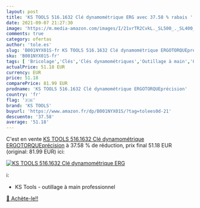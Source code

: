 ```yaml
---
layout: post
title: 'KS TOOLS 516.1632 Clé dynamométrique ERG avec 37.58 % rabais '
date: 2021-09-07 21:27:30
image: 'https://m.media-amazon.com/images/I/21vrTR2CvkL._SL500_._SL400_.jpg'
comments: true
category: ofertas
author: 'tole.es'
slug: 'B001NYX01S-fr KS TOOLS 516.1632 Clé dynamométrique ERGOTORQUEprécision'
sku: 'B001NYX01S-fr'
tags: [ 'Bricolage','Clés','Clés dynamométriques','Outillage à main','Outillage à main et électroportatif','ks tools', ]
actualPrice: 51.18 EUR
currency: EUR
price: 51.18
comparePrice: 81.99 EUR
prodname: 'KS TOOLS 516.1632 Clé dynamométrique ERGOTORQUEprécision'
country: 'fr'
flag: '🇫🇷'
brand: 'KS TOOLS'
buyurl: 'https://www.amazon.fr/dp/B001NYX01S/?tag=tolees0d-21'
descuento: '37.58'
average: '51.18'
---
```


C'est en vente [KS TOOLS 516.1632 Clé dynamométrique ERGOTORQUEprécision](https://www.amazon.fr/dp/B001NYX01S/?tag=tolees0d-21)  à  37.58 % de réduction, prix final  51.18 EUR (original: 81.99 EUR) ici:

[![KS TOOLS 516.1632 Clé dynamométrique ERG](https://m.media-amazon.com/images/I/21vrTR2CvkL._SL500_._SL400_.jpg)](https://www.amazon.fr/dp/B001NYX01S/?tag=tolees0d-21)

ℹ️:

- KS Tools - outillage à main professionnel

[🛒 Achète-le!!](https://www.amazon.fr/dp/B001NYX01S/?tag=tolees0d-21)
